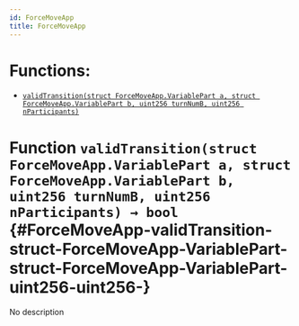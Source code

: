 ```yaml
---
id: ForceMoveApp
title: ForceMoveApp
---
```




# Functions:
- [`validTransition(struct ForceMoveApp.VariablePart a, struct ForceMoveApp.VariablePart b, uint256 turnNumB, uint256 nParticipants)`](#ForceMoveApp-validTransition-struct-ForceMoveApp-VariablePart-struct-ForceMoveApp-VariablePart-uint256-uint256-)



# Function `validTransition(struct ForceMoveApp.VariablePart a, struct ForceMoveApp.VariablePart b, uint256 turnNumB, uint256 nParticipants) → bool` {#ForceMoveApp-validTransition-struct-ForceMoveApp-VariablePart-struct-ForceMoveApp-VariablePart-uint256-uint256-}
No description


